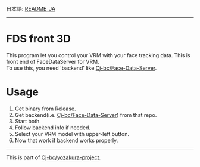 日本語: [README_JA](README_JA.md)

---

# FDS front 3D

This program let you control your VRM with your face tracking data.
This is front end of FaceDataServer for VRM.  
To use this, you need 'backend' like [Cj-bc/Face-Data-Server](https://github.com/Cj-bc/Face-data-server).

# Usage

1. Get binary from Release.
2. Get backend(i.e. [Cj-bc/Face-Data-Server](https://github.com/Cj-bc/Face-data-server)) from that repo.
3. Start both.
4. Follow backend info if needed.
5. Select your VRM model with upper-left button.
6. Now that work if backend works properly.


---

This is part of [Cj-bc/yozakura-project](https://github.com/Cj-bc/yozakura-project).
